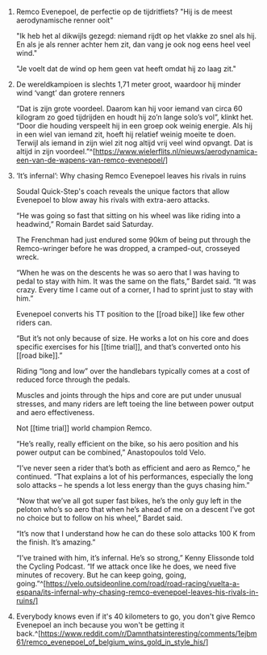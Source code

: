 1. Remco Evenepoel, de perfectie op de tijdritfiets? "Hij is de meest aerodynamische renner ooit"
   
   "Ik heb het al dikwijls gezegd: niemand rijdt op het vlakke zo snel als hij. En als je als renner achter hem zit, dan vang je ook nog eens heel veel wind."
   
   "Je voelt dat de wind op hem geen vat heeft omdat hij zo laag zit." 
2. De wereldkampioen is slechts 1,71 meter groot, waardoor hij minder wind ‘vangt’ dan grotere renners
   
   “Dat is zijn grote voordeel. Daarom kan hij voor iemand van circa 60 kilogram zo goed tijdrijden en houdt hij zo’n lange solo’s vol”, klinkt het. “Door die houding verspeelt hij in een groep ook weinig energie. Als hij in een wiel van iemand zit, hoeft hij relatief weinig moeite te doen. Terwijl als iemand in zijn wiel zit nog altijd vrij veel wind opvangt. Dat is altijd in zijn voordeel.”^[https://www.wielerflits.nl/nieuws/aerodynamica-een-van-de-wapens-van-remco-evenepoel/]
3. ‘It’s infernal’: Why chasing Remco Evenepoel leaves his rivals in ruins
   
   Soudal Quick-Step's coach reveals the unique factors that allow Evenepoel to blow away his rivals with extra-aero attacks.
   
   “He was going so fast that sitting on his wheel was like riding into a headwind,” Romain Bardet said Saturday.
   
   The Frenchman had just endured some 90km of being put through the Remco-wringer before he was dropped, a cramped-out, crosseyed wreck.
   
   “When he was on the descents he was so aero that I was having to pedal to stay with him. It was the same on the flats,” Bardet said. “It was crazy. Every time I came out of a corner, I had to sprint just to stay with him.”
   
   Evenepoel converts his TT position to the [[road bike]] like few other riders can.
   
   “But it’s not only because of size. He works a lot on his core and does specific exercises for his [[time trial]], and that’s converted onto his [[road bike]].”
   
   Riding “long and low” over the handlebars typically comes at a cost of reduced force through the pedals.
   
   Muscles and joints through the hips and core are put under unusual stresses, and many riders are left toeing the line between power output and aero effectiveness.
   
   Not [[time trial]] world champion Remco.
   
   “He’s really, really efficient on the bike, so his aero position and his power output can be combined,” Anastopoulos told Velo.
   
   “I’ve never seen a rider that’s both as efficient and aero as Remco,” he continued. “That explains a lot of his performances, especially the long solo attacks – he spends a lot less energy than the guys chasing him.”
   
   “Now that we’ve all got super fast bikes, he’s the only guy left in the peloton who’s so aero that when he’s ahead of me on a descent I’ve got no choice but to follow on his wheel,” Bardet said.
   
   “It’s now that I understand how he can do these solo attacks 100 K from the finish. It’s amazing.”
   
   “I’ve trained with him, it’s infernal. He’s so strong,” Kenny Elissonde told the Cycling Podcast. “If we attack once like he does, we need five minutes of recovery. But he can keep going, going, going.”^[https://velo.outsideonline.com/road/road-racing/vuelta-a-espana/its-infernal-why-chasing-remco-evenepoel-leaves-his-rivals-in-ruins/]
1. Everybody knows even if it's 40 kilometers to go, you don't give Remco Evenepoel an inch because you won't be getting it back.^[https://www.reddit.com/r/Damnthatsinteresting/comments/1ejbm61/remco_evenepoel_of_belgium_wins_gold_in_style_his/]